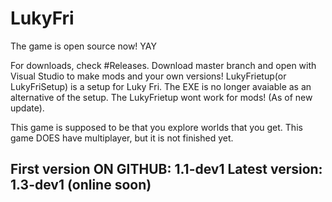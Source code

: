 # LukyFri
The game is open source now! YAY

For downloads, check #Releases.
Download master branch and open with Visual Studio to make mods and your own versions!
LukyFrietup(or LukyFriSetup) is a setup for Luky Fri. The EXE is no longer avaiable as
an alternative of the setup. The LukyFrietup wont work for mods! (As of new update).

This game is supposed to be that you explore worlds that you get.
This game DOES have multiplayer, but it is not finished yet.

First version ON GITHUB: 1.1-dev1
Latest version: 1.3-dev1 (online soon)
-------------------------------------------------------
